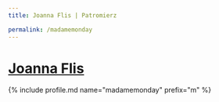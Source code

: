 ```yaml
---
title: Joanna Flis | Patromierz

permalink: /madamemonday
---
```


# [Joanna Flis](https://patronite.pl/madamemonday)

{% include profile.md name="madamemonday" prefix="m" %}
